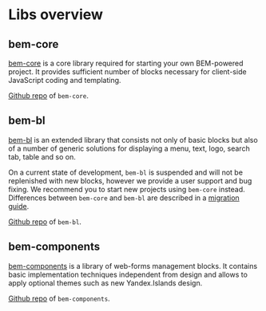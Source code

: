 # Libs overview

## bem-core
[bem-core](https://en.bem.info/libs/bem-core/) is a core library required for starting your own BEM-powered project. It provides sufficient number of blocks necessary for client-side JavaScript coding and templating.

[Github repo](https://github.com/bem/bem-core/) of `bem-core`.

## bem-bl

[bem-bl](https://en.bem.info/libs/bem-bl/) is an extended library that consists not only of basic blocks but also of a number of generic solutions for displaying a menu, text, logo, search tab, table and so on.

On a current state of development, `bem-bl` is suspended and will not be replenished with new blocks, however we provide a user support and bug fixing. We recommend you to start new projects using `bem-core` instead. Differences between `bem-core` and `bem-bl` are described in a [migration guide](https://en.bem.info/libs/bem-core/current/migration/).

[Github repo](https://github.com/bem/bem-bl/) of `bem-bl`.

## bem-components
[bem-components](https://en.bem.info/libs/bem-components/) is a library of web-forms management blocks. It contains basic implementation techniques independent from design and allows to apply optional themes such as new Yandex.Islands design.

[Github repo](https://github.com/bem/bem-components/) of `bem-components`.
